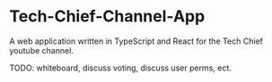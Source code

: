 # Tech-Chief-Channel-App
A web application written in TypeScript and React for the Tech Chief youtube channel. 


TODO: whiteboard, discuss voting, discuss user perms, ect.
